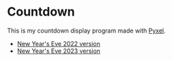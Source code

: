 # Countdown

This is my countdown display program made with [Pyxel](https://github.com/kitao/pyxel).

+ [New Year's Eve 2022 version](https://awashamityoak.github.io/countdown/2022)
+ [New Year's Eve 2023 version](https://awashamityoak.github.io/countdown/2023)